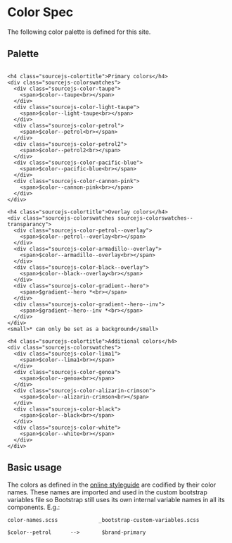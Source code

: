 ﻿# Color Spec

The following color palette is defined for this site.

## Palette

```example

<h4 class="sourcejs-colortitle">Primary colors</h4>
<div class="sourcejs-colorswatches">
  <div class="sourcejs-color-taupe">
    <span>$color--taupe<br></span>
  </div>
  <div class="sourcejs-color-light-taupe">
    <span>$color--light-taupe<br></span>
  </div>
  <div class="sourcejs-color-petrol">
    <span>$color--petrol<br></span>
  </div>
  <div class="sourcejs-color-petrol2">
    <span>$color--petrol2<br></span>
  </div>
  <div class="sourcejs-color-pacific-blue">
    <span>$color--pacific-blue<br></span>
  </div>
  <div class="sourcejs-color-cannon-pink">
    <span>$color--cannon-pink<br></span>
  </div>
</div>

<h4 class="sourcejs-colortitle">Overlay colors</h4>
<div class="sourcejs-colorswatches sourcejs-colorswatches--transparancy">
  <div class="sourcejs-color-petrol--overlay">
    <span>$color--petrol--overlay<br></span>
  </div>
  <div class="sourcejs-color-armadillo--overlay">
    <span>$color--armadillo--overlay<br></span>
  </div>
  <div class="sourcejs-color-black--overlay">
    <span>$color--black--overlay<br></span>
  </div>
  <div class="sourcejs-color-gradient--hero">
    <span>$gradient--hero *<br></span>
  </div>
  <div class="sourcejs-color-gradient--hero--inv">
    <span>$gradient--hero--inv *<br></span>
  </div>
</div>
<small>* can only be set as a background</small>

<h4 class="sourcejs-colortitle">Additional colors</h4>
<div class="sourcejs-colorswatches">
  <div class="sourcejs-color-lima1">
    <span>$color--lima1<br></span>
  </div>
  <div class="sourcejs-color-genoa">
    <span>$color--genoa<br></span>
  </div>
  <div class="sourcejs-color-alizarin-crimson">
    <span>$color--alizarin-crimson<br></span>
  </div>
  <div class="sourcejs-color-black">
    <span>$color--black<br></span>
  </div>
  <div class="sourcejs-color-white">
    <span>$color--white<br></span>
  </div>
</div>
```


## Basic usage
The colors as defined in the [online styleguide](https://app.frontify.com/document/79284#/basics/colors) are codified by their color names. These names are imported and used in the custom bootstrap variables file so Bootstrap still uses its own internal variable names in all its components. E.g.:

```pre
color-names.scss             _bootstrap-custom-variables.scss

$color--petrol      -->       $brand-primary
```
